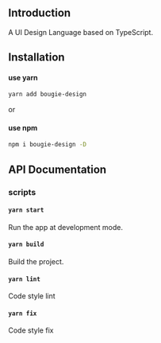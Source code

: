 ## Introduction

A UI Design Language based on TypeScript.

## Installation

#### use yarn

```bash
yarn add bougie-design
```

or

#### use npm

```bash
npm i bougie-design -D
```

## API Documentation

### scripts

#### `yarn start`

Run the app at development mode.

#### `yarn build`

Build the project.

#### `yarn lint`

Code style lint

#### `yarn fix`

Code style fix
